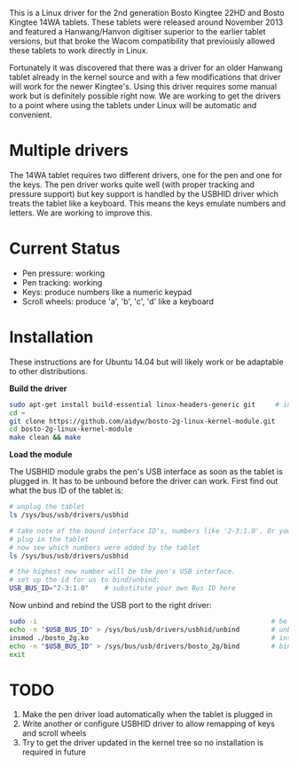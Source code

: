 This is a Linux driver for the 2nd generation Bosto Kingtee 22HD and Bosto Kingtee 14WA tablets. These tablets were released around November 2013 and featured a Hanwang/Hanvon digitiser superior to the earlier tablet versions, but that broke the Wacom compatibility that previously allowed these tablets to work directly in Linux.

Fortunately it was discovered that there was a driver for an older Hanwang tablet already in the kernel source and with a few modifications that driver will work for the newer Kingtee's. Using this driver requires some manual work but is definitely possible right now. We are working to get the drivers to a point where using the tablets under Linux will be automatic and convenient.

Multiple drivers
================

The 14WA tablet requires two different drivers, one for the pen and one for the keys. The pen driver works quite well (with proper tracking and pressure support) but key support is handled by the USBHID driver which treats the tablet like a keyboard. This means the keys emulate numbers and letters. We are working to improve this.

Current Status
==============

* Pen pressure: working
* Pen tracking: working
* Keys: produce numbers like a numeric keypad
* Scroll wheels: produce 'a', 'b', 'c', 'd' like a keyboard

Installation
============

These instructions are for Ubuntu 14.04 but will likely work or be adaptable to other distributions.

**Build the driver**

```bash
sudo apt-get install build-essential linux-headers-generic git     # install requirements
cd ~
git clone https://github.com/aidyw/bosto-2g-linux-kernel-module.git
cd bosto-2g-linux-kernel-module
make clean && make
```

**Load the module**

The USBHID module grabs the pen's USB interface as soon as the tablet is plugged in. It has to be unbound before the driver can work. First find out what the bus ID of the tablet is:

```bash
# unplug the tablet
ls /sys/bus/usb/drivers/usbhid

# take note of the bound interface ID's, numbers like '2-3:1.0'. Or you might not have any.
# plug in the tablet
# now see which numbers were added by the tablet
ls /sys/bus/usb/drivers/usbhid

# the highest new number will be the pen's USB interface.
# set up the id for us to bind/unbind:
USB_BUS_ID="2-3:1.0"    # substitute your own Bus ID here
```

Now unbind and rebind the USB port to the right driver:

```bash
sudo -i                                                           # be careful, admin permissions
echo -n "$USB_BUS_ID" > /sys/bus/usb/drivers/usbhid/unbind        # unbind USBHID
insmod ./bosto_2g.ko                                              # insert the driver
echo -n "$USB_BUS_ID" > /sys/bus/usb/drivers/bosto_2g/bind        # bind bosto_2g
exit
```

TODO
====

1. Make the pen driver load automatically when the tablet is plugged in
2. Write another or configure USBHID driver to allow remapping of keys and scroll wheels
3. Try to get the driver updated in the kernel tree so no installation is required in future
